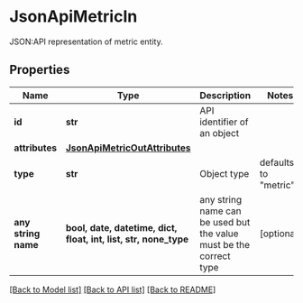 # JsonApiMetricIn

JSON:API representation of metric entity.

## Properties
Name | Type | Description | Notes
------------ | ------------- | ------------- | -------------
**id** | **str** | API identifier of an object | 
**attributes** | [**JsonApiMetricOutAttributes**](JsonApiMetricOutAttributes.md) |  | 
**type** | **str** | Object type | defaults to "metric"
**any string name** | **bool, date, datetime, dict, float, int, list, str, none_type** | any string name can be used but the value must be the correct type | [optional]

[[Back to Model list]](../README.md#documentation-for-models) [[Back to API list]](../README.md#documentation-for-api-endpoints) [[Back to README]](../README.md)


